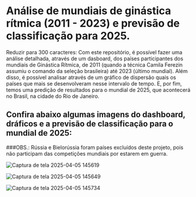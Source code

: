 # Análise de mundiais de ginástica rítmica (2011 - 2023) e previsão de classificação para 2025.
Reduzir para 300 caracteres: Com este repositório, é possível fazer uma análise detalhada, através de um dasboard, dos países participantes dos mundiais de Ginástica Rítmica, de 2011 (quando a técnica Camila Ferezin assumiu o comando da seleção brasileira) até 2023 (último mundial). Além disso, é possível analisar através de um gráfico de dispersão quais os países que mais se desenvolveram nesse intervalo de tempo. E, por fim, temos uma predição de resultados para o mundial de 2025, que acontecerá no Brasil, na cidade do Rio de Janeiro.

## Confira abaixo algumas imagens do dashboard, dráficos e a previsão de classificação para o mundial de 2025:
###OBS.: Rússia e Bielorússia foram países excluídos deste projeto, pois não participam das competições mundiais por estarem em guerra.

![Captura de tela 2025-04-05 145619](https://github.com/user-attachments/assets/646011bb-6ae6-4c79-982b-60c791fcdb9e)

![Captura de tela 2025-04-05 145649](https://github.com/user-attachments/assets/84f79a0e-b345-4822-9e2b-c5262a6d1433)

![Captura de tela 2025-04-05 145734](https://github.com/user-attachments/assets/cec17b7b-a430-4324-9c19-816a8d914ce0)
